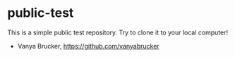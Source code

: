 # public-test

This is a simple public test repository. Try to clone it to your local computer!

* Vanya Brucker, https://github.com/vanyabrucker
